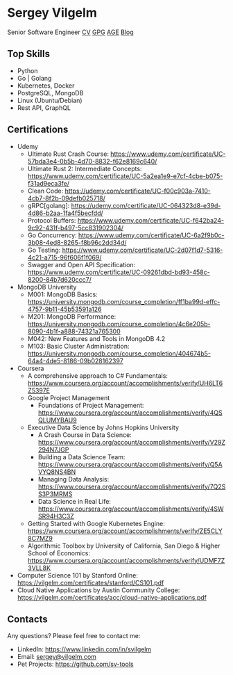 # Sergey Vilgelm

Senior Software Engineer
[CV](https://vilgelm.com/SergeyVilgelmCV.pdf)
[GPG](https://keys.openpgp.org/search?q=sergey%40vilgelm.com "C08A28D0D765525FE8B681B408D0E2FF778887E6")
[AGE](https://raw.githubusercontent.com/SVilgelm/SVilgelm/main/age.txt "age1lt4xe6szytnwnhqv7q8khesrcuvp2kkm2xkhy59950h4w0z3guhspa3anc")
[Blog](https://medium.com/@sergey.vilgelm)

## Top Skills

* Python
* Go | Golang
* Kubernetes, Docker
* PostgreSQL, MongoDB
* Linux (Ubuntu/Debian)
* Rest API, GraphQL

## Certifications

* Udemy
  * Ultimate Rust Crash Course: https://www.udemy.com/certificate/UC-57bda3e4-0b5b-4d70-8832-f62e8169c640/
  * Ultimate Rust 2: Intermediate Concepts: https://www.udemy.com/certificate/UC-5a2ea1e9-e7cf-4cbe-b075-f31ad9eca3fe/
  * Clean Code: https://udemy.com/certificate/UC-f00c903a-7410-4cb7-8f2b-09defb025718/
  * gRPC[golang]: https://udemy.com/certificate/UC-064323d8-e39d-4d86-b2aa-1fa4f5becfdd/
  * Protocol Buffers: https://www.udemy.com/certificate/UC-f642ba24-9c92-431f-b497-5cc831902304/
  * Go Concurrency: https://www.udemy.com/certificate/UC-6a2f9b0c-3b08-4ed8-8265-f8b96c2dd34d/
  * Go Testing: https://www.udemy.com/certificate/UC-2d07f1d7-5316-4c21-a715-96f606f1f069/
  * Swagger and Open API Specification: https://www.udemy.com/certificate/UC-09261dbd-bd93-458c-8200-84b7d620ccc7/
* MongoDB University
  * M001: MongoDB Basics: https://university.mongodb.com/course_completion/ff1ba99d-effc-4757-9b11-45b53591a126
  * M201: MongoDB Performance: https://university.mongodb.com/course_completion/4c6e205b-8090-4b1f-a888-74321a765300
  * M042: New Features and Tools in MongoDB 4.2
  * M103: Basic Cluster Administration: https://university.mongodb.com/course_completion/404674b5-64a4-4de5-8186-09b028162397
* Coursera
  * A comprehensive approach to C# Fundamentals: https://www.coursera.org/account/accomplishments/verify/UH6LT6Z5397E 
  * Google Project Management
    * Foundations of Project Management: https://www.coursera.org/account/accomplishments/verify/4QSQLUMYBAU9
  * Executive Data Science by Johns Hopkins University
    * A Crash Course in Data Science: https://www.coursera.org/account/accomplishments/verify/V29Z294N7JGP
    * Building a Data Science Team: https://www.coursera.org/account/accomplishments/verify/Q5AVYQ8NS4BN
    * Managing Data Analysis: https://www.coursera.org/account/accomplishments/verify/7Q2SS3P3MRMS
    * Data Science in Real Life: https://www.coursera.org/account/accomplishments/verify/4SWSR94H3C3Z
  * Getting Started with Google Kubernetes Engine: https://www.coursera.org/account/accomplishments/verify/ZE5CLY8C7MZ9
  * Algorithmic Toolbox by University of California, San Diego & Higher School of Economics: https://www.coursera.org/account/accomplishments/verify/UDMF7Z3VLL8K
* Computer Science 101 by Stanford Online: https://vilgelm.com/certificates/stanford/CS101.pdf
* Cloud Native Applications by Austin Community College: https://vilgelm.com/certificates/acc/cloud-native-applications.pdf

## Contacts
Any questions? Please feel free to contact me:

* LinkedIn: https://www.linkedin.com/in/svilgelm
* Email: sergey@vilgelm.com
* Pet Projects: https://github.com/sv-tools
